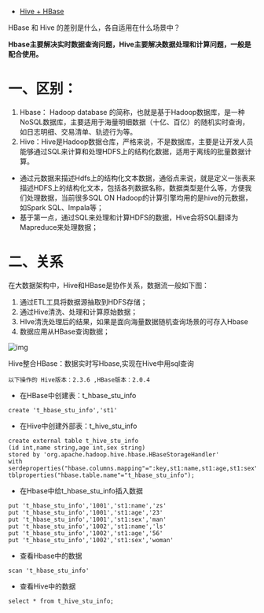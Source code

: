 - [Hive + HBase](https://blog.51cto.com/simplelife/2483754)

HBase 和 Hive 的差别是什么，各自适用在什么场景中？

**Hbase主要解决实时数据查询问题，Hive主要解决数据处理和计算问题，一般是配合使用。**

# 一、区别：

1. Hbase： Hadoop database 的简称，也就是基于Hadoop数据库，是一种NoSQL数据库，主要适用于海量明细数据（十亿、百亿）的随机实时查询，如日志明细、交易清单、轨迹行为等。
2. Hive：Hive是Hadoop数据仓库，严格来说，不是数据库，主要是让开发人员能够通过SQL来计算和处理HDFS上的结构化数据，适用于离线的批量数据计算。

- 通过元数据来描述Hdfs上的结构化文本数据，通俗点来说，就是定义一张表来描述HDFS上的结构化文本，包括各列数据名称，数据类型是什么等，方便我们处理数据，当前很多SQL ON Hadoop的计算引擎均用的是hive的元数据，如Spark SQL、Impala等；
- 基于第一点，通过SQL来处理和计算HDFS的数据，Hive会将SQL翻译为Mapreduce来处理数据；

# 二、关系

在大数据架构中，Hive和HBase是协作关系，数据流一般如下图：

1. 通过ETL工具将数据源抽取到HDFS存储；
2. 通过Hive清洗、处理和计算原始数据；
3. HIve清洗处理后的结果，如果是面向海量数据随机查询场景的可存入Hbase
4. 数据应用从HBase查询数据；

![img](https://pic1.zhimg.com/80/v2-2fbb6391206db40675afa8617806a8be_720w.webp?source=1940ef5c)

Hive整合HBase：数据实时写Hbase,实现在Hive中用sql查询

```
以下操作的 Hive版本：2.3.6 ,HBase版本：2.0.4
```

- 在HBase中创建表：t_hbase_stu_info

```mysql
create 't_hbase_stu_info','st1'
```

- 在Hive中创建外部表：t_hive_stu_info

```mysql
create external table t_hive_stu_info
(id int,name string,age int,sex string)
stored by 'org.apache.hadoop.hive.hbase.HBaseStorageHandler'
with serdeproperties("hbase.columns.mapping"=":key,st1:name,st1:age,st1:sex")
tblproperties("hbase.table.name"="t_hbase_stu_info");
```

- 在Hbase中给t_hbase_stu_info插入数据

```mysql
put 't_hbase_stu_info','1001','st1:name','zs'
put 't_hbase_stu_info','1001','st1:age','23'
put 't_hbase_stu_info','1001','st1:sex','man'
put 't_hbase_stu_info','1002','st1:name','ls'
put 't_hbase_stu_info','1002','st1:age','56'
put 't_hbase_stu_info','1002','st1:sex','woman'
```

- 查看Hbase中的数据

```mysql
scan 't_hbase_stu_info'
```

- 查看Hive中的数据

```mysql
select * from t_hive_stu_info;
```